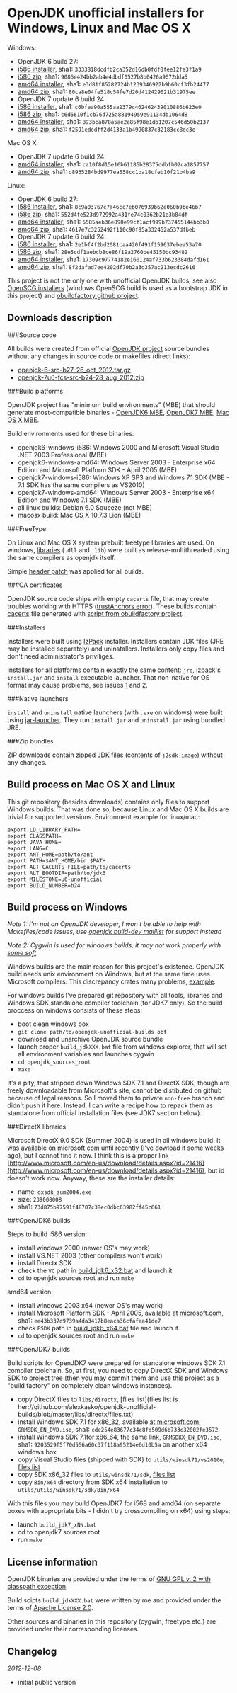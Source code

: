 OpenJDK unofficial installers for Windows, Linux and Mac OS X
=============================================================

Windows:

 * OpenJDK 6 build 27:
  * [i586 installer](https://github.com/downloads/alexkasko/openjdk-unofficial-builds/openjdk-1.6.0-unofficial-b27-windows-i586.zip), sha1: `3333818dcdfb2ca352d16db0fdf0fee12fa3f1a9`
  * [i586 zip](https://github.com/downloads/alexkasko/openjdk-unofficial-builds/openjdk-1.6.0-unofficial-b27-windows-i586-image.zip), sha1: `9086e424bb2ab4e4dbdf0527b8b0426a9672dda5`
  * [amd64 installer](https://github.com/downloads/alexkasko/openjdk-unofficial-builds/openjdk-1.6.0-unofficial-b27-windows-amd64.zip), sha1: `e3d81f85282724b1239346922b9b60cf3fb24477`
  * [amd64 zip](https://github.com/downloads/alexkasko/openjdk-unofficial-builds/openjdk-1.6.0-unofficial-b27-windows-amd64-image.zip), sha1: `80ca8e04fe518c54fe7d20d412429621b31975ee`
 * OpenJDK 7 update 6 build 24:
  * [i586 installer](https://github.com/downloads/alexkasko/openjdk-unofficial-builds/openjdk-1.7.0-u6-unofficial-b24-windows-i586.zip), sha1: `c6bfea90a555aa2379c462462439010886b623e0`
  * [i586 zip](https://github.com/downloads/alexkasko/openjdk-unofficial-builds/openjdk-1.7.0-u6-unofficial-b24-windows-i586-image.zip), sha1: `c6d6610f1cb76d725a88194959e91134db1064d8`
  * [amd64 installer](https://github.com/downloads/alexkasko/openjdk-unofficial-builds/openjdk-1.7.0-u6-unofficial-b24-windows-amd64.zip), sha1: `893bca878a5ae2e85f98e1db1207c546d50b2137`
  * [amd64 zip](https://github.com/downloads/alexkasko/openjdk-unofficial-builds/openjdk-1.7.0-u6-unofficial-b24-windows-amd64-image.zip), sha1: `f2591ededff2d4133a1b4990837c32183cc8dc3e`

Mac OS X:

 * OpenJDK 7 update 6 build 24:
  * [amd64 installer](https://github.com/downloads/alexkasko/openjdk-unofficial-builds/openjdk-1.7.0-u6-unofficial-b24-macosx-x86_64.zip), sha1: `ca10f8d15e16b61185b28375ddbfb02ca1857757`
  * [amd64 zip](https://github.com/downloads/alexkasko/openjdk-unofficial-builds/openjdk-1.7.0-u6-unofficial-b24-macosx-x86_64-image.zip), sha1: `d8935284bd9977ea558cc1ba18cfeb10f21b4ba9`

Linux:
 * OpenJDK 6 build 27:
  * [i586 installer](https://github.com/downloads/alexkasko/openjdk-unofficial-builds/openjdk-1.6.0-unofficial-b27-linux-i586.zip), sha1: `8c9a03767c7a46cc7eb076939b62e060b9be46b7`
  * [i586 zip](https://github.com/downloads/alexkasko/openjdk-unofficial-builds/openjdk-1.6.0-unofficial-b27-linux-i586-image.zip), sha1: `552d4fe523d972992a431fe74c0362b21e3b84df`
  * [amd64 installer](https://github.com/downloads/alexkasko/openjdk-unofficial-builds/openjdk-1.6.0-unofficial-b27-linux-amd64.zip), sha1: `5585aeb36e890e99cf1acf999b737455144bb3b0`
  * [amd64 zip](https://github.com/downloads/alexkasko/openjdk-unofficial-builds/openjdk-1.6.0-unofficial-b27-linux-amd64-image.zip), sha1: `4617e7c3252492f110c90f85a332452a537dfbeb`
 * OpenJDK 7 update 6 build 24:
  * [i586 installer](https://github.com/downloads/alexkasko/openjdk-unofficial-builds/openjdk-1.7.0-u6-unofficial-b24-linux-i586.zip), sha1: `2e1bf4f2bd2081caa420f491f159637ebea53a70`
  * [i586 zip](https://github.com/downloads/alexkasko/openjdk-unofficial-builds/openjdk-1.7.0-u6-unofficial-b24-linux-i586-image.zip), sha1: `28e5cdf1aebcb8ce86f19a2760be45150bc93482`
  * [amd64 installer](https://github.com/downloads/alexkasko/openjdk-unofficial-builds/openjdk-1.7.0-u6-unofficial-b24-linux-amd64.zip), sha1: `17309c97774182e160124af733b623384dafd161`
  * [amd64 zip](https://github.com/downloads/alexkasko/openjdk-unofficial-builds/openjdk-1.7.0-u6-unofficial-b24-linux-amd64-image.zip), sha1: `8f2dafad7ee4202df70b2a3d357ac213ecdc2616`

This project is not the only one with unofficial OpenJDK builds, see also [OpenSCG installers](http://openscg.com/se/openjdk/archive.jsp) (windows OpenSCG build is used as a bootstrap JDK in this project) and [obuildfactory github project](https://github.com/hgomez/obuildfactory/wiki).

Downloads description
---------------------

###Source code

All builds were created from official [OpenJDK project](http://openjdk.java.net/) source bundles without any changes in source code or makefiles (direct links):
 * [openjdk-6-src-b27-26_oct_2012.tar.gz](http://download.java.net/openjdk/jdk6/promoted/b27/openjdk-6-src-b27-26_oct_2012.tar.gz)
 * [openjdk-7u6-fcs-src-b24-28_aug_2012.zip](http://www.java.net/download/openjdk/jdk7u6/promoted/b24/openjdk-7u6-fcs-src-b24-28_aug_2012.zip)

###Build platforms 

OpenJDK project has "minimum build environments" (MBE) that should generate most-compatible binaries - [OpenJDK6 MBE](http://hg.openjdk.java.net/jdk6/jdk6/raw-file/tip/README-builds.html#MBE), [OpenJDK7 MBE](http://hg.openjdk.java.net/jdk7/build/raw-file/tip/README-builds.html#MBE), [Mac OS X MBE](https://wikis.oracle.com/display/OpenJDK/Mac+OS+X+Port#MacOSXPort-Minimumrequirementstorun).

Build environments used for these binaries:
 * openjdk6-windows-i586: Windows 2000 and Microsoft Visual Studio .NET 2003 Professional (MBE)
 * openjdk6-windows-amd64: Windows Server 2003 - Enterprise x64 Edition and Microsoft Platform SDK - April 2005 (MBE)
 * openjdk7-windows-i586: Windows XP SP3 and Windows 7.1 SDK (MBE - 7.1 SDK has the same compilers as VS2010)
 * openjdk7-windows-amd64: Windows Server 2003 - Enterprise x64 Edition and Windows 7.1 SDK (MBE)
 * all linux builds: Debian 6.0 Squeeze (not MBE)
 * macosx build: Mac OS X 10.7.3 Lion (MBE)

###FreeType

On Linux and Mac OS X system prebuilt freetype libraries are used. On windows, [libraries](https://github.com/alexkasko/openjdk-unofficial-builds/tree/master/libs/freetype/dist) (`.dll` and `.lib`) were built as release-multithreaded using the same compilers as openjdk itself.

Simple [header patch](https://github.com/alexkasko/openjdk-unofficial-builds/commit/b468582cceecaadb77d4070660474d1d408b2fbf#L2R91) was applied for all builds.

###CA certificates

OpenJDK source code ships with empty `cacerts` file, that may create troubles working with HTTPS ([trustAnchors error](http://stackoverflow.com/questions/6784463/error-trustanchors-parameter-must-be-non-empty)). These builds contain [cacerts](https://github.com/alexkasko/openjdk-unofficial-builds/tree/master/libs/cacerts) file generated with [script from obuildfactory project](https://github.com/hgomez/obuildfactory/blob/master/openjdk7/macosx/build.sh#L31).

###Installers

Installers were built using [IzPack](http://izpack.org/) installer. Installers contain JDK files (JRE may be installed separately) and uninstallers. Installers only copy files and don't need administrator's priviliges.

Installers for all platforms contain exactly the same content: `jre`, izpack's `install.jar` and `install` executable launcher. That non-native for OS format may cause problems, see issues [1](https://github.com/alexkasko/openjdk-unofficial-builds/issues/1) and [2](https://github.com/alexkasko/openjdk-unofficial-builds/issues/2).

###Native launchers

`install` and `uninstall` native launchers (with `.exe` on windows) were built using [jar-launcher](https://github.com/alexkasko/jar-launcher). They run `install.jar` and `uninstall.jar` using bundled JRE.

###Zip bundles

ZIP downloads contain zipped JDK files (contents of `j2sdk-image`) without any changes.

Build process on Mac OS X and Linux
-----------------------------------

This git repository (besides downloads) contains only files to support Windows builds. That was done so, because Linux and Mac OS X builds are trivial for supported versions. Environment example for linux/mac:

    export LD_LIBRARY_PATH=
    export CLASSPATH=
    export JAVA_HOME=
    export LANG=C
    export ANT_HOME=path/to/ant
    export PATH=$ANT_HOME/bin:$PATH
    export ALT_CACERTS_FILE=path/to/cacerts
    export ALT_BOOTDIR=path/to/jdk6
    export MILESTONE=u6-unofficial
    export BUILD_NUMBER=b24

Build process on Windows
------------------------

*Note 1: I'm not an OpenJDK developer, I won't be able to help with Makefiles/code issues, use [openjdk build-dev maillist](http://mail.openjdk.java.net/mailman/listinfo/build-dev) for support instead*

*Note 2: Cygwin is used for windows builds, it may not work properly with [some soft](http://cygwin.com/faq/faq.using.html#faq.using.bloda)*

Windows builds are the main reason for this project's existence. OpenJDK build needs unix environment on Windows, but at the same time uses Microsoft compilers. This discrepancy crates many problems, [example](http://openjdk.5641.n7.nabble.com/Is-anyone-able-to-build-on-Win-7-td81697.html).

For windows builds I've prepared git repository with all tools, libraries and Windows SDK standalone compiler toolchain (for JDK7 only). So the build proccess on windows consists of these steps:

 * boot clean windows box
 * `git clone path/to/openjdk-unofficial-builds obf`
 * download and unarchive OpenJDK source bundle
 * launch proper `build_jdkXXX.bat` file from windows explorer, that will set all environment variables and launches cygwin
 * `cd openjdk_sources_root`
 * `make`

It's a pity, that stripped down Windows SDK 7.1 and DirectX SDK, though are freely downloadable from Microsoft's site, cannot be distibuted on github because of legal reasons. So I moved them to private `non-free` branch and didn't push it here. Instead, I can write a recipe how to repack them as standalone from official installation files (see JDK7 section below).

###DirectX libraries

Microsoft DirectX 9.0 SDK (Summer 2004) is used in all windows build. It was available on microsoft.com until recently (I've dowload it some weeks ago), but I cannot find it now. I think this is a proper link - [http://www.microsoft.com/en-us/download/details.aspx?id=21416](http://www.microsoft.com/en-us/download/details.aspx?id=21416), but id doesn't work now. Anyway, these are the installer details:

 * name: `dxsdk_sum2004.exe`
 * size: `239008008`
 * sha1: `73d875b97591f48707c38ec0dbc63982ff45c661`

###OpenJDK6 builds

Steps to build i586 version:

 * install windows 2000 (newer OS's may work)
 * install VS.NET 2003 (other compilers won't work)
 * install Directx SDK
 * check the `VC` path in [build_jdk6_x32.bat](https://github.com/alexkasko/openjdk-unofficial-builds/blob/master/build_jdk6_x32.bat) and launch it
 * `cd` to openjdk sources root and run `make`

amd64 version:

 * install windows 2003 x64 (newer OS's may work)
 * install Microsoft Platform SDK - April 2005, available [at microsoft.com](http://www.microsoft.com/en-us/download/details.aspx?id=15656), sha1: `ee43b337d9739a4da3417b8eaca36cfafaa41de7`
 * check `PSDK` path in [build_jdk6_x64.bat](https://github.com/alexkasko/openjdk-unofficial-builds/blob/master/build_jdk6_x64.bat) file and launch it
 * `cd` to openjdk sources root and run `make`

###OpenJDK7 builds

Build scripts for OpenJDK7 were prepared for standalone windows SDK 7.1 compiler toolchain. So, at first, you need to copy DirectX SDK and Windows SDK to project tree (then you may commit them and use this project as a "build factory" on completely clean windows instances).

 * copy DirectX files to `libs/directx`, [files list](files list is her://github.com/alexkasko/openjdk-unofficial-builds/blob/master/libs/directx/files.txt)
 * install Windows SDK 7.1 for x86_32, available [at microsoft.com](http://www.microsoft.com/en-us/download/details.aspx?id=8442), `GRMSDK_EN_DVD.iso`, sha1: `cde254e83677c34c8fd509d6b733c32002fe3572`
 * install Windows SDK 7.1for x86_64, the same link, `GRMSDKX_EN_DVD.iso`, sha1: `9203529f5f70d556a60c37f118a95214e6d10b5a` on another x64 windows box
 * copy Visual Studio files (shipped with SDK) to `utils/winsdk71/vs2010e`, [files list](https://github.com/alexkasko/openjdk-unofficial-builds/blob/master/utils/winsdk71/files.txt#L2874)
 * copy SDK x86_32 files to `utils/winsdk71/sdk`, [files list](https://github.com/alexkasko/openjdk-unofficial-builds/blob/master/utils/winsdk71/files.txt)
 * copy `Bin/x64` directory from SDK x64 installation to `utils/utils/winsdk71/sdk/Bin/x64`

With this files you may build OpenJDK7 for i568 and amd64 (on separate boxes with appropriate bits - I didn't try crosscompiling on x64) using steps:

 * launch `build_jdk7_xNN.bat`
 * cd to openjdk7 sources root
 * run `make`

License information
-------------------

OpenJDK binaries are provided under the terms of [GNU GPL v. 2 with classpath exception](http://hg.openjdk.java.net/jdk7u/jdk7u/raw-file/da55264ff2fb/LICENSE).

Build scipts `build_jdkXXX.bat` were written by me and provided under the terms of [Apache License 2.0](http://www.apache.org/licenses/LICENSE-2.0).

Other sources and binaries in this repository (cygwin, freetype etc.) are provided under their corresponding licenses.

Changelog
---------

*2012-12-08*

 * initial public version
